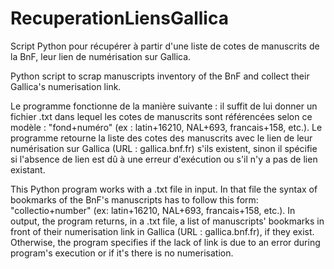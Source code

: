# RecuperationLiensGallica
Script Python pour récupérer à partir d'une liste de cotes de manuscrits de la BnF, leur lien de numérisation sur Gallica.

Python script to scrap manuscripts inventory of the BnF and collect their Gallica's numerisation link.


Le programme fonctionne de la manière suivante : il suffit de lui donner un fichier .txt dans lequel les cotes de manuscrits sont référencées selon ce modèle : "fond+numéro" (ex : latin+16210, NAL+693, francais+158, etc.).
Le programme retourne la liste des cotes des manuscrits avec le lien de leur numérisation sur Gallica (URL : gallica.bnf.fr) s'ils existent, sinon il spécifie si l'absence de lien est dû à une erreur d'exécution ou s'il n'y a pas de lien existant.

This Python program works with a .txt file in input. In that file the syntax of bookmarks of the BnF's manuscripts has to follow this form: "collectio+number" (ex: latin+16210, NAL+693, francais+158, etc.).
In output, the program returns, in a .txt file, a list of manuscripts' bookmarks in front of their numerisation link in Gallica (URL : gallica.bnf.fr), if they exist. Otherwise, the program specifies if the lack of link is due to an error during program's execution or if it's there is no numerisation.
